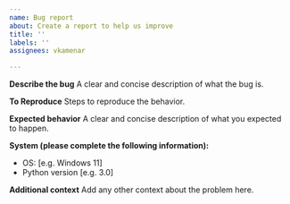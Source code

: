```yaml
---
name: Bug report
about: Create a report to help us improve
title: ''
labels: ''
assignees: vkamenar

---
```


**Describe the bug**
A clear and concise description of what the bug is.

**To Reproduce**
Steps to reproduce the behavior.

**Expected behavior**
A clear and concise description of what you expected to happen.

**System (please complete the following information):**
 - OS: [e.g. Windows 11]
 - Python version [e.g. 3.0]

**Additional context**
Add any other context about the problem here.
